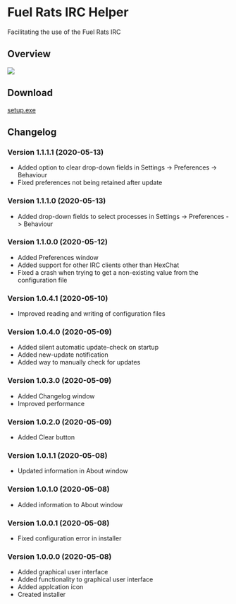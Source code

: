 # Fuel Rats IRC Helper
Facilitating the use of the Fuel Rats IRC

## Overview
<img src="https://i.imgur.com/at7yaq4.png">

## Download
<a href="https://fuelrats.net/Fuel-Rats-IRC-Helper/setup.exe" target="_blank">setup.exe</a>

## Changelog
### Version 1.1.1.1 (2020-05-13)
+ Added option to clear drop-down fields in Settings -> Preferences -> Behaviour
+ Fixed preferences not being retained after update
### Version 1.1.1.0 (2020-05-13)
+ Added drop-down fields to select processes in Settings -> Preferences -> Behaviour
### Version 1.1.0.0 (2020-05-12)
+ Added Preferences window
+ Added support for other IRC clients other than HexChat
+ Fixed a crash when trying to get a non-existing value from the configuration file
### Version 1.0.4.1 (2020-05-10)
+ Improved reading and writing of configuration files
### Version 1.0.4.0 (2020-05-09)
+ Added silent automatic update-check on startup
+ Added new-update notification
+ Added way to manually check for updates
### Version 1.0.3.0 (2020-05-09)
+ Added Changelog window
+ Improved performance
### Version 1.0.2.0 (2020-05-09)
+ Added Clear button
### Version 1.0.1.1 (2020-05-08)
+ Updated information in About window
### Version 1.0.1.0 (2020-05-08)
+ Added information to About window
### Version 1.0.0.1 (2020-05-08)
+ Fixed configuration error in installer
### Version 1.0.0.0 (2020-05-08)
+ Added graphical user interface
+ Added functionality to graphical user interface
+ Added applcation icon
+ Created installer